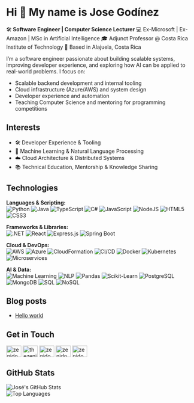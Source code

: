 # Hi 👋 My name is Jose Godínez

🛠️ **Software Engineer | Computer Science Lecturer**
💻 Ex-Microsoft | Ex-Amazon | MSc in Artificial Intelligence
🎓 Adjunct Professor @ Costa Rica Institute of Technology
📍 Based in Alajuela, Costa Rica

I’m a software engineer passionate about building scalable systems, improving developer experience, and exploring how AI can be applied to real-world problems. I focus on:

- Scalable backend development and internal tooling
- Cloud infrastructure (Azure/AWS) and system design
- Developer experience and automation
- Teaching Computer Science and mentoring for programming competitions

## Interests  

- 🛠️ Developer Experience & Tooling  
- 🤖 Machine Learning & Natural Language Processing  
- ☁️ Cloud Architecture & Distributed Systems  
- 📚 Technical Education, Mentorship & Knowledge Sharing  

## Technologies 

**Languages & Scripting:**  
![Python](https://img.shields.io/badge/Python-3776AB?style=flat&logo=python&logoColor=white)
![Java](https://img.shields.io/badge/Java-007396?style=flat&logo=java&logoColor=white)
![TypeScript](https://img.shields.io/badge/TypeScript-3178C6?style=flat&logo=typescript&logoColor=white)
![C#](https://img.shields.io/badge/C%23-68217A?style=flat&logo=c-sharp&logoColor=white)
![JavaScript](https://img.shields.io/badge/JavaScript-F7DF1E?style=flat&logo=javascript&logoColor=black)
![NodeJS](https://img.shields.io/badge/Node.js-339933?style=flat&logo=node.js&logoColor=white)
![HTML5](https://img.shields.io/badge/HTML5-E34F26?style=flat&logo=html5&logoColor=white)
![CSS3](https://img.shields.io/badge/CSS3-1572B6?style=flat&logo=css3&logoColor=white)

**Frameworks & Libraries:**  
![.NET](https://img.shields.io/badge/.NET-512BD4?style=flat&logo=dotnet&logoColor=white)
![React](https://img.shields.io/badge/React-20232A?style=flat&logo=react&logoColor=61DAFB)
![Express.js](https://img.shields.io/badge/Express.js-000000?style=flat&logo=express&logoColor=white)
![Spring Boot](https://img.shields.io/badge/Spring%20Boot-6DB33F?style=flat&logo=springboot&logoColor=white)

**Cloud & DevOps:**  
![AWS](https://img.shields.io/badge/AWS-232F3E?style=flat&logo=amazonaws&logoColor=white)
![Azure](https://img.shields.io/badge/Azure-0089D6?style=flat&logo=microsoftazure&logoColor=white)
![CloudFormation](https://img.shields.io/badge/AWS%20CloudFormation-FF4F8B?style=flat&logo=awscloudformation&logoColor=white)
![CI/CD](https://img.shields.io/badge/CI%2FCD-4285F4?style=flat&logo=githubactions&logoColor=white)
![Docker](https://img.shields.io/badge/Docker-2496ED?style=flat&logo=docker&logoColor=white)
![Kubernetes](https://img.shields.io/badge/Kubernetes-326CE5?style=flat&logo=kubernetes&logoColor=white)
![Microservices](https://img.shields.io/badge/Microservices-FF6F00?style=flat&logo=spring&logoColor=white)

**AI & Data:**  
![Machine Learning](https://img.shields.io/badge/Machine%20Learning-102230?style=flat&logo=tensorflow&logoColor=white)
![NLP](https://img.shields.io/badge/NLP-2C3E50?style=flat&logo=spacy&logoColor=white)
![Pandas](https://img.shields.io/badge/Pandas-150458?style=flat&logo=pandas&logoColor=white)
![Scikit-Learn](https://img.shields.io/badge/Scikit--Learn-F7931E?style=flat&logo=scikit-learn&logoColor=white)
![PostgreSQL](https://img.shields.io/badge/PostgreSQL-336791?style=flat&logo=postgresql&logoColor=white)
![MongoDB](https://img.shields.io/badge/MongoDB-47A248?style=flat&logo=mongodb&logoColor=white)
![SQL](https://img.shields.io/badge/SQL-003B57?style=flat&logo=databricks&logoColor=white)
![NoSQL](https://img.shields.io/badge/NoSQL-FF9900?style=flat&logo=amazondynamodb&logoColor=white)

## Blog posts

<!-- BLOG-POST-LIST:START -->
- [Hello world](https://dev.to/zenidog8/hello-world-4hjk)
<!-- BLOG-POST-LIST:END -->

## Get in Touch

<p align="left">
<a href="https://dev.to/zenidog8" target="blank"><img align="center" src="https://raw.githubusercontent.com/rahuldkjain/github-profile-readme-generator/master/src/images/icons/Social/devto.svg" alt="zenidog8" height="30" width="40" /></a>
<a href="https://twitter.com/thezenidog" target="blank"><img align="center" src="https://raw.githubusercontent.com/rahuldkjain/github-profile-readme-generator/master/src/images/icons/Social/twitter.svg" alt="thezenidog" height="30" width="40" /></a>
<a href="https://linkedin.com/in/zenidog8" target="blank"><img align="center" src="https://raw.githubusercontent.com/rahuldkjain/github-profile-readme-generator/master/src/images/icons/Social/linked-in-alt.svg" alt="zenidog8" height="30" width="40" /></a>
<a href="https://instagram.com/zenidog8" target="blank"><img align="center" src="https://raw.githubusercontent.com/rahuldkjain/github-profile-readme-generator/master/src/images/icons/Social/instagram.svg" alt="zenidog8" height="30" width="40" /></a>
<a href="https://www.youtube.com/@zenidog8" target="blank"><img align="center" src="https://raw.githubusercontent.com/rahuldkjain/github-profile-readme-generator/master/src/images/icons/Social/youtube.svg" alt="zenidog8" height="30" width="40" /></a>
</p>

## GitHub Stats

![José's GitHub Stats](https://github-readme-stats.vercel.app/api?username=Zenidog8&show_icons=true&hide=&count_private=true)  
![Top Languages](https://github-readme-stats.vercel.app/api/top-langs/?username=zenidog8&layout=compact&hide_border=true)
